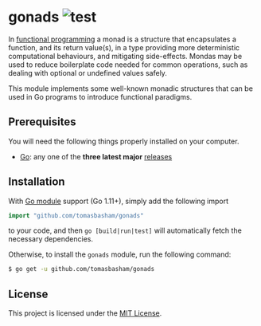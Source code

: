 # gonads ![test](https://github.com/tomasbasham/gonads/workflows/test/badge.svg?event=push)

In [functional
programming](https://en.wikipedia.org/wiki/Functional_programming) a monad is
a structure that encapsulates a function, and its return value(s), in a type
providing more deterministic computational behaviours, and mitigating
side-effects. Mondas may be used to reduce boilerplate code needed for common
operations, such as dealing with optional or undefined values safely.

This module implements some well-known monadic structures that can be used in
Go programs to introduce functional paradigms.

## Prerequisites

You will need the following things properly installed on your computer.

- [Go](https://golang.org/): any one of the **three latest major**
  [releases](https://golang.org/doc/devel/release.html)

## Installation

With [Go module](https://github.com/golang/go/wiki/Modules) support (Go 1.11+),
simply add the following import

```go
import "github.com/tomasbasham/gonads"
```

to your code, and then `go [build|run|test]` will automatically fetch the
necessary dependencies.

Otherwise, to install the `gonads` module, run the following command:

```bash
$ go get -u github.com/tomasbasham/gonads
```

## License

This project is licensed under the [MIT License](LICENSE.md).
